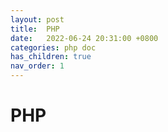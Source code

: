 ```yaml
---
layout: post
title:  PHP
date:   2022-06-24 20:31:00 +0800
categories: php doc
has_children: true
nav_order: 1
---
```


# PHP